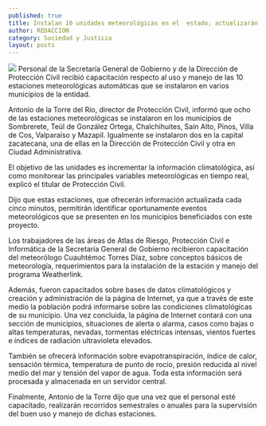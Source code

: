 ```yaml
---
published: true
title: Instalan 10 unidades meteorológicas en el  estado; actualizarán datos cada 5 minutos
author: REDACCION
category: Sociedad y Justicia
layout: posts
---
```


![](http://i.imgur.com/0vcxVSom.jpg)
Personal de la Secretaría General de Gobierno y de la Dirección de Protección Civil recibió capacitación respecto al uso y manejo de las 10 estaciones meteorológicas automáticas que se instalaron en varios municipios de la entidad.

Antonio de la Torre del Río, director de Protección Civil, informó que ocho de las estaciones meteorológicas se instalaron en los municipios de Sombrerete, Teúl de González Ortega, Chalchihuites, Saín Alto, Pinos, Villa de Cos, Valparaíso y Mazapil.
Igualmente se instalaron dos en la capital zacatecana, una de ellas en la Dirección
de Protección Civil y otra en Ciudad Administrativa.

El objetivo de las unidades es incrementar la información climatológica, así como monitorear las principales variables meteorológicas en tiempo real, explicó el titular de Protección Civil.

Dijo que estas estaciones, que ofrecerán información actualizada cada cinco minutos, permitirán identificar oportunamente eventos meteorológicos que se presenten en los municipios beneficiados con este proyecto.

Los trabajadores de las áreas de Atlas de Riesgo, Protección Civil e Informática de la Secretaría General de Gobierno recibieron capacitación del meteorólogo Cuauhtémoc Torres Díaz, sobre conceptos básicos de meteorología, requerimientos para la instalación de la estación y manejo del programa Weatherlink.

Además, fueron capacitados sobre bases de datos climatológicos y creación y administración de la página de Internet, ya que a través de este medio la población podrá informarse sobre las condiciones climatológicas de su municipio.
Una vez concluida, la página de Internet contará con una sección de municipios, situaciones de alerta o alarma, casos como bajas o altas temperaturas, nevadas, tormentas eléctricas intensas, vientos fuertes e índices de radiación ultravioleta elevados.

También se ofrecerá información sobre evapotranspiración, índice de calor, sensación térmica, temperatura de punto de rocío, presión reducida al nivel medio del mar y tensión del vapor de agua. Toda esta información será procesada y almacenada en un servidor central.

Finalmente, Antonio de la Torre dijo que una vez que el personal esté capacitado, realizarán recorridos semestrales o anuales para la supervisión del buen uso  y manejo de dichas estaciones.
